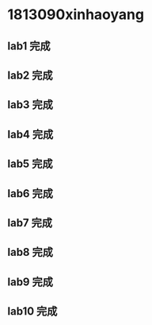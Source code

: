# 1813090xinhaoyang
## lab1 完成
## lab2 完成
## lab3 完成
## lab4 完成
## lab5 完成
## lab6 完成
## lab7 完成
## lab8 完成
## lab9 完成
## lab10 完成